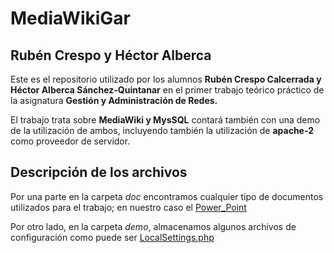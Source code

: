 # MediaWikiGar

## Rubén Crespo y Héctor Alberca 

Este es el repositorio utilizado por los alumnos **Rubén Crespo Calcerrada y Héctor Alberca Sánchez-Quintanar** en el primer trabajo teórico práctico de la asignatura **Gestión y Administración de Redes.**

El trabajo trata sobre **MediaWiki y MysSQL** contará también con una demo de la utilización de ambos, incluyendo también la utilización 
de **apache-2** como proveedor de servidor.

## Descripción de los archivos

Por una parte en la carpeta *doc* encontramos cualquier tipo de documentos utilizados para el trabajo; en nuestro caso el [Power_Point](MediaWikiGar/doc/MediaWiki_PPT.pptx) 

Por otro lado, en la carpeta *demo*, almacenamos algunos archivos de configuración como puede ser [LocalSettings.php](MediaWikiGar/demo/LocalSettings.php) 